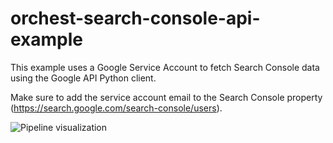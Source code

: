 # orchest-search-console-api-example

This example uses a Google Service Account to fetch Search Console data using the Google API Python client.

Make sure to add the service account email to the Search Console property (https://search.google.com/search-console/users).

![Pipeline visualization](https://pviz.orchest.io/?pipeline=https://github.com/ricklamers/orchest-search-console-api-example/blob/master/main.orchest?v=2)
